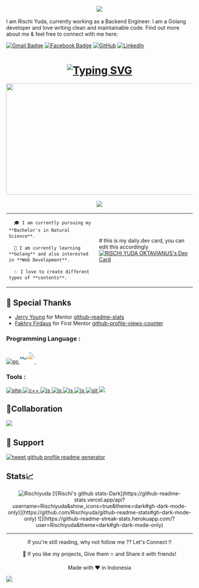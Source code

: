 <p align="center">
  <img src="https://capsule-render.vercel.app/api?type=waving&color=gradient&text=Hello!&height=100&section=header"/>
</p>
I am Rischi Yuda, currently working as a Backend Engineer. I am a Golang developer and love writing clean and maintainable code. Find out more about me & feel free to connect with me here:

[![Gmail Badge](https://img.shields.io/badge/-rischiyuda17@gmail.com-c14438?style=flat-square&logo=Gmail&logoColor=white&link=mailto:rischiyuda17@gmail.com)](mailto:rischiyuda17@gmail.com)
[![Facebook Badge](https://img.shields.io/badge/rischi.yuda-1877F2?style=flat-square&logo=facebook&logoColor=white&link=https://www.facebook.com/rischi.yuda/)](https://www.facebook.com/rischi.yuda/)
[![GitHub](https://img.shields.io/badge/-Rischi-black?style=for-the-badge&logo=github&logoColor=white)]([https://github.com/Rischiyuda) 
[![LinkedIn](https://img.shields.io/badge/-Rischi-blue?style=for-the-badge&logo=linkedin&logoColor=white)](https://www.linkedin.com/in/rischi-yuda-ryo17)

<h1 align="center"><a href="https://git.io/typing-svg"><img align="center" src="https://readme-typing-svg.herokuapp.com?font=Kalam&size=35&pause=1000&color=F74DBD&center=true&vCenter=true&width=435&lines=Hi+%F0%9F%91%8B%2C+I'm+Rischi;Back+End+Developer;" alt="Typing SVG" /></a></h1>
<div align="center">
  <img src="https://media.giphy.com/media/TFPdmm3rdzeZ0kP3zG/giphy.gif" width="600" height="300"/>
</div>
<!-- <h1 align="center" ><img align="center" style="margin-left:10px" alt="GIF" src="https://media.giphy.com/media/TFPdmm3rdzeZ0kP3zG/giphy.gif" witdh="300" height="300"/></h1> -->
<p align="center">
  <img src= "https://i.giphy.com/media/TFPdmm3rdzeZ0kP3zG/giphy.webp">
</p>

<table>
  <tr>
    <td valign="center">
      
      🎓 I am currently pursuing my **Bachelor's in Natural Science**.
      
      🌱 I am currently learning **Golang** and also interested in **Web Development**.
      
      ✨ I love to create different types of **contents**.
<td >
# this is my daily.dev card, you can edit this accordingly
      <a href="https://app.daily.dev/Ryo17"><img src="https://api.daily.dev/devcards/b90c3dbdd9bc452682eb2aa27d37a132.png?r=k9r" width="400" alt="RISCHI YUDA OKTAVIANUS's Dev Card"/></a>
    </td>
    
  </tr>
  </table>

<!--
**Rischiyuda/Rischiyuda** is a ✨ _special_ ✨ repository because its `README.md` (this file) appears on your GitHub profile.

Here are some ideas to get you started:

- 🔭 I’m currently working on ...
- 🌱 I’m currently learning ...
- 👯 I’m looking to collaborate on ...
- 🤔 I’m looking for help with ...
- 💬 Ask me about ...
- 📫 How to reach me: ...
- 😄 Pronouns: ...
- ⚡ Fun fact: ...
-->

## 🙇 Special Thanks

- [Jerry Young](https://github.com/jackthepanda96) for Mentor [github-readme-stats](https://github.com/jackthepanda96)
- [Fakhry Firdaus](https://github.com/iffakhry) for First Mentor [github-profile-views-counter](https://github.com/iffakhry)

<!-- ## 🙇 Sponsors -->

<!-- - [Scott C Wilson](https://github.com/scottcwilson) donated the first-ever grant to this tool. A big thanks to him. -->

<h3 align="Left">Programming Language :</h3>
<p align="Left"> 
  <a href="https://go.dev/" target="_blank" rel="noreferrer"> 
    <img src="https://raw.githubusercontent.com/jmnote/z-icons/master/svg/go.svg"
      alt="go" width="40" height="40" /> </a> 
  <a href="https://www.mysql.com/" target="_blank" rel="noreferrer">
<!--     <img src="https://raw.githubusercontent.com/jmnote/z-icons/master/svg/mysql.svg"
      alt="mysql" width="40" height="40" />   -->
    <img src="https://github.com/devicons/devicon/blob/master/icons/mysql/mysql-original-wordmark.svg" title="MySQL"  alt="MySQL" width="40" height="40"/>&nbsp;
    </a>
</p>
 
<h3 align="Left">Tools :</h3>
<p align="Left"> 
  <a href="https://aws.amazon.com/" target="_blank" rel="noreferrer">
    <img src="https://logos-world.net/wp-content/uploads/2021/08/Amazon-Web-Services-AWS-Logo-700x394.png"
      alt="php" width="40" height="40" /> </a> 
  <a href="https://postman.com/" target="_blank" rel="noreferrer"> 
    <img src="https://www.vectorlogo.zone/logos/getpostman/getpostman-icon.svg"
      alt="c++" width="40" height="40" /> </a> 
  <a href="https://www.dockere.com/" target="_blank" rel="noreferrer"> 
    <img src="https://www.vectorlogo.zone/logos/docker/docker-official.svg"
      alt="js" width="40" height="40" /> </a> 
  <a href="https://www.ubuntu.com/" target="_blank" rel="noreferrer"> 
    <img src="https://www.vectorlogo.zone/logos/ubuntu/ubuntu-icon.svg"
      alt="js" width="40" height="40" /> </a>
  <a href="https://www.swagger.com/" target="_blank" rel="noreferrer"> 
    <img src="https://vectorwiki.com/images/v21Kn__swaggerhub.svg"
      alt="js" width="40" height="40" /> </a>
  <a href="https://www.jwt.io/" target="_blank" rel="noreferrer"> 
    <img src="https://vectorwiki.com/images/yEsJ6__jwt-io-json-web-token.svg"
      alt="js" width="40" height="40" /> </a>
  <a href="https://github.com/" target="_blank" rel="noreferrer">
    <img src="https://cdn.jsdelivr.net/gh/devicons/devicon/icons/git/git-original.svg" 
      alt="git" width="45" height="45"/> </a> 
  <a href="https://skillicons.dev">
    <img src="https://skillicons.dev/icons?i=vscode&perline=3" />
  </a>
 </p>

 
## 🤝Collaboration

<a href="https://discord.com/"><img src="https://skillicons.dev/icons?i=discord&perline=3" />
  </a>

## 🙏 Support

<p align="left">
<!-- <a href="https://www.payoneer.com/id/"><img src="https://ionicabizau.github.io/badges/paypal.svg" alt="sponsor github profile readme generator"/>
</a> -->
<a href="https://twitter.com/yudhaR3HADT">
<img src="https://img.shields.io/twitter/url?style=social&url=https%3A%2F%2Frahuldkjain.github.io%2Fgithub-profile-readme-generator" alt="tweet github profile readme generator"/>
</a>
</p>

## Stats📈
<p align="center">
  
<!-- [![Rischi's github stats](https://github-readme-stats.vercel.app/api?username=Rischiyuda&count_private=true&show_icons=true&theme=radical&hide_rank=false)](https://github.com/anuraghazra/github-readme-stats) -->
<img width="48%" src="https://github-readme-stats.vercel.app/api?username=Rischiyuda&show_icons=true&theme=dracula&title_color=ff8000&text_color=ffffff&bg_color=6a6a6a&locale=en&hide_border=true" alt="Rischiyuda" />
[![Rischi's github stats-Dark](https://github-readme-stats.vercel.app/api?username=Rischiyuda&show_icons=true&theme=dark#gh-dark-mode-only)](https://github.com/Rischiyuda/github-readme-stats#gh-dark-mode-only)
![](https://github-readme-streak-stats.herokuapp.com/?user=Rischiyuda&theme=dark#gh-dark-mode-only)<br/>
<!-- [![Top Langs](https://github-readme-stats.vercel.app/api/top-langs/?username=Rischiyuda&layout=compact&theme=vision-friendly-dark)](https://github.com/anuraghazra/github-readme-stats) -->
 
</p>

<hr>
<p align="center"> If you're still reading, why not follow me ?? Let's Connect !!</p>
<p align="center">💙 If you like my projects, Give them ⭐ and Share it with friends!</p>
<p align="center">
Made with ❤️ in Indonesia
</p>
 
<p align="left">
  <img src="https://capsule-render.vercel.app/api?type=waving&color=gradient&height=100&section=footer"/>
</p>
